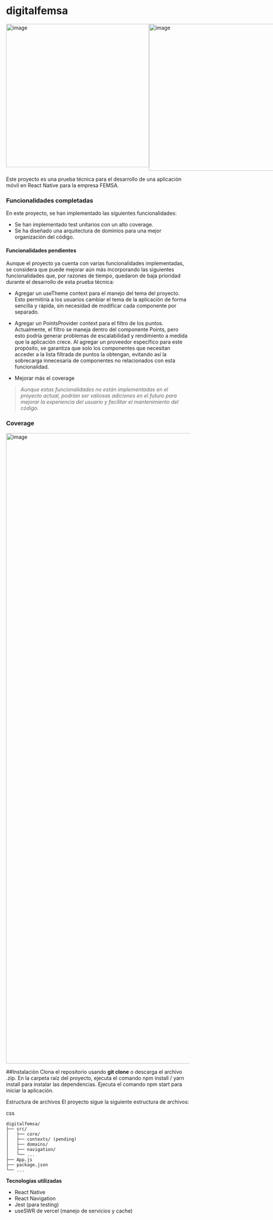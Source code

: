 # digitalfemsa
<div style="display:flex;">
<img width="392" alt="image" src="https://user-images.githubusercontent.com/14618190/225541816-0a62a17e-ab4c-40cd-b290-eab8f9f4d6e3.png">
<img width="402" alt="image" src="https://user-images.githubusercontent.com/14618190/225541768-ca624ffc-95d1-482a-b17f-38499339c785.png">
</div>

Este proyecto es una prueba técnica para el desarrollo de una aplicación móvil en React Native para la empresa FEMSA.

### Funcionalidades completadas


En este proyecto, se han implementado las siguientes funcionalidades:

- Se han implementado test unitarios con un alto coverage.
- Se ha diseñado una arquitectura de dominios para una mejor organización del código.

#### Funcionalidades pendientes

Aunque el proyecto ya cuenta con varias funcionalidades implementadas, se considera que puede mejorar aún más incorporando las siguientes funcionalidades que, por razones de tiempo, quedaron de baja prioridad durante el desarrollo de esta prueba técnica:

- Agregar un useTheme context para el manejo del tema del proyecto. Esto permitiría a los usuarios cambiar el tema de la aplicación de forma sencilla y rápida, sin necesidad de modificar cada componente por separado.

- Agregar un PointsProvider context para el filtro de los puntos. Actualmente, el filtro se maneja dentro del componente Points, pero esto podría generar problemas de escalabilidad y rendimiento a medida que la aplicación crece. Al agregar un proveedor específico para este propósito, se garantiza que solo los componentes que necesitan acceder a la lista filtrada de puntos la obtengan, evitando así la sobrecarga innecesaria de componentes no relacionados con esta funcionalidad.
- Mejorar más el coverage

> _Aunque estas funcionalidades no están implementadas en el proyecto actual, podrían ser valiosas adiciones en el futuro para mejorar la experiencia del usuario y facilitar el mantenimiento del código._

### Coverage
<img width="1724" alt="image" src="https://user-images.githubusercontent.com/14618190/225542738-2f19cd9e-51b7-48f6-b23f-1e8b35e68be3.png">


##Instalación
Clona el repositorio usando **git clone** o descarga el archivo .zip.
En la carpeta raíz del proyecto, ejecuta el comando npm install / yarn install para instalar las dependencias.
Ejecuta el comando npm start para iniciar la aplicación.



Estructura de archivos
El proyecto sigue la siguiente estructura de archivos:

css

    digitalfemsa/
    ├── src/
    │   ├── core/
    │   ├── contexts/ (pending)
    │   ├── domains/
    │   ├── navigation/
    │   └── ...
    ├── App.js
    ├── package.json
    └── ...

**Tecnologías utilizadas**

- React Native
- React Navigation
- Jest (para testing)
- useSWR de vercel (manejo de servicios y cache)
